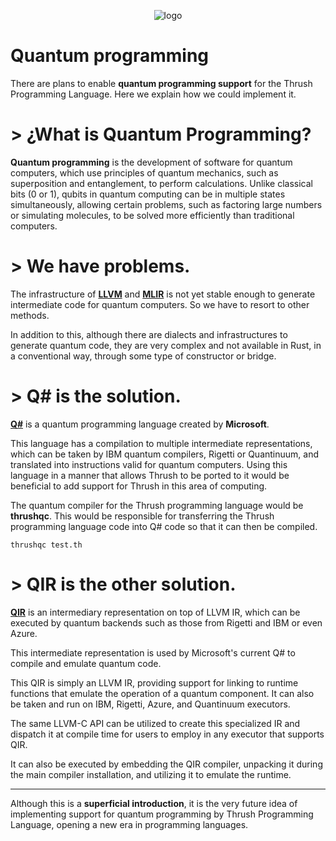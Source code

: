 <p align="center">
  <img src= "https://github.com/thrushlang/thrushc/blob/master/assets/thrushlang-v1.5.png" alt= "logo" style= "width: 2hv; height: 2hv;"> </img>
</p>

# Quantum programming

There are plans to enable **quantum programming support** for the Thrush Programming Language. Here we explain how we could implement it.

# > ¿What is Quantum Programming?

**Quantum programming** is the development of software for quantum computers, which use principles of quantum mechanics, such as superposition and entanglement, to perform calculations. Unlike classical bits (0 or 1), qubits in quantum computing can be in multiple states simultaneously, allowing certain problems, such as factoring large numbers or simulating molecules, to be solved more efficiently than traditional computers.

# > We have problems.

The infrastructure of **[LLVM](https://llvm.org/)** and **[MLIR](https://mlir.llvm.org/)** is not yet stable enough to generate intermediate code for quantum computers. So we have to resort to other methods.

In addition to this, although there are dialects and infrastructures to generate quantum code, they are very complex and not available in Rust, in a conventional way, through some type of constructor or bridge.

# > Q# is the solution.

**[Q#](https://github.com/microsoft/qsharp)** is a quantum programming language created by **Microsoft**.

This language has a compilation to multiple intermediate representations, which can be taken by IBM quantum compilers, Rigetti or Quantinuum, and translated into instructions valid for quantum computers.
Using this language in a manner that allows Thrush to be ported to it would be beneficial to add support for Thrush in this area of computing.

The quantum compiler for the Thrush programming language would be **thrushqc**. This would be responsible for transferring the Thrush programming language code into Q# code so that it can then be compiled.

`thrushqc test.th`

# > QIR is the other solution.

**[QIR](https://qir-alliance.org/)** is an intermediary representation on top of LLVM IR, which can be executed by quantum backends such as those from Rigetti and IBM or even Azure.

This intermediate representation is used by Microsoft's current Q# to compile and emulate quantum code. 

This QIR is simply an LLVM IR, providing support for linking to runtime functions that emulate the operation of a quantum component.
It can also be taken and run on IBM, Rigetti, Azure, and Quantinuum executors.

The same LLVM-C API can be utilized to create this specialized IR and dispatch it at compile time for users to employ in any executor that supports QIR.

It can also be executed by embedding the QIR compiler, unpacking it during the main compiler installation, and utilizing it to emulate the runtime.

------------

Although this is a **superficial introduction**, it is the very future idea of ​​implementing support for quantum programming by Thrush Programming Language, opening a new era in programming languages.
